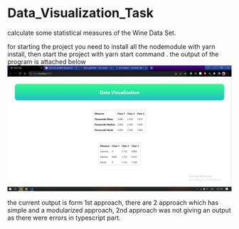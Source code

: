 # Data_Visualization_Task
calculate some statistical measures of the Wine Data Set.

for starting the project you need to install all the nodemodule with yarn install, 
then start the project with yarn start command .
the output of the program is attached below
![Alt text](image-2.png)

the current output is form 1st approach, there are 2 approach which has simple and a modularized approach, 2nd approach was not giving an output as there were errors in typescript part.
